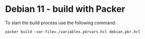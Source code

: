 # Debian 11 - build with Packer

To start the build process use the following command:
```
packer build -var-file=./variables.pkrvars.hcl debian.pkr.hcl
```
